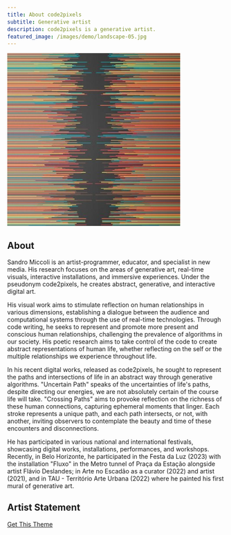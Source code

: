 ```yaml
---
title: About code2pixels
subtitle: Generative artist
description: code2pixels is a generative artist.
featured_image: /images/demo/landscape-05.jpg
---
```


![](/images/about/code2pixels_tumblr.jpg)

## About

Sandro Miccoli is an artist-programmer, educator, and specialist in new media. His research focuses on the areas of generative art, real-time visuals, interactive installations, and immersive experiences. Under the pseudonym code2pixels, he creates abstract, generative, and interactive digital art.

His visual work aims to stimulate reflection on human relationships in various dimensions, establishing a dialogue between the audience and computational systems through the use of real-time technologies. Through code writing, he seeks to represent and promote more present and conscious human relationships, challenging the prevalence of algorithms in our society. His poetic research aims to take control of the code to create abstract representations of human life, whether reflecting on the self or the multiple relationships we experience throughout life.

In his recent digital works, released as code2pixels, he sought to represent the paths and intersections of life in an abstract way through generative algorithms. "Uncertain Path" speaks of the uncertainties of life's paths, despite directing our energies, we are not absolutely certain of the course life will take. "Crossing Paths" aims to provoke reflection on the richness of these human connections, capturing ephemeral moments that linger. Each stroke represents a unique path, and each path intersects, or not, with another, inviting observers to contemplate the beauty and time of these encounters and disconnections.

He has participated in various national and international festivals, showcasing digital works, installations, performances, and workshops. Recently, in Belo Horizonte, he participated in the Festa da Luz (2023) with the installation "Fluxo" in the Metro tunnel of Praça da Estação alongside artist Flávio Deslandes; in Arte no Escadão as a curator (2022) and artist (2021), and in TAU - Território Arte Urbana (2022) where he painted his first mural of generative art.

## Artist Statement


<a href="https://jekyllthemes.io/theme/board-portfolio-jekyll-theme" class="button button--large">Get This Theme</a>